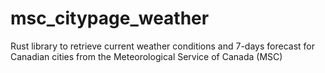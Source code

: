 # msc_citypage_weather
Rust library to retrieve current weather conditions and 7-days forecast for Canadian cities from the Meteorological Service of Canada (MSC)
